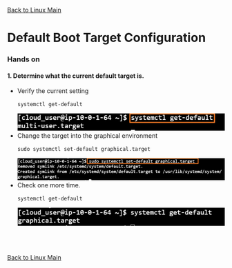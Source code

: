 [Back to Linux Main](../main.md)

# Default Boot Target Configuration

### Hands on
#### 1. Determine what the current default target is.
* Verify the current setting
  ```
  systemctl get-default
  ```
  ![](images/001.png)
* Change the target into the graphical environment
  ```
  sudo systemctl set-default graphical.target
  ```
  ![](images/002.png)
* Check one more time.
  ```
  systemctl get-default
  ```
  ![](images/003.png)



<br>



<br>

[Back to Linux Main](../main.md)